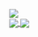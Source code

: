<div width: 1px>
  <img src="https://i.imgur.com/cP7IhNm.jpg">
</div>

<a href="https://github.com/DevPGSV/">
  <img align="center" src="https://github-readme-stats.vercel.app/api/top-langs/?username=DevPGSV&hide_border=true" />
</a>
<a href="https://github.com/DevPGSV/">
  <img align="center" src="https://github-readme-stats.vercel.app/api?username=DevPGSV&include_all_commits=true&show_icons=true&hide_title=true&hide_border=true" />
</a>
